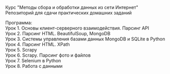 Курс "Методы сбора и обработки данных из сети Интернет"     
Репозиторий для сдачи практических домашних заданий

Программа:  
Урок 1. Основы клиент-серверного взаимодействия. Парсинг API    
Урок 2. Парсинг HTML. BeautifulSoup, MongoDB    
Урок 3. Системы управления базами данных MongoDB и SQLite в Python  
Урок 4. Парсинг HTML. XPath     
Урок 5. Scrapy      
Урок 6. Scrapy. Парсинг фото и файлов       
Урок 7. Selenium в Python       
Урок 8. Работа с данными
